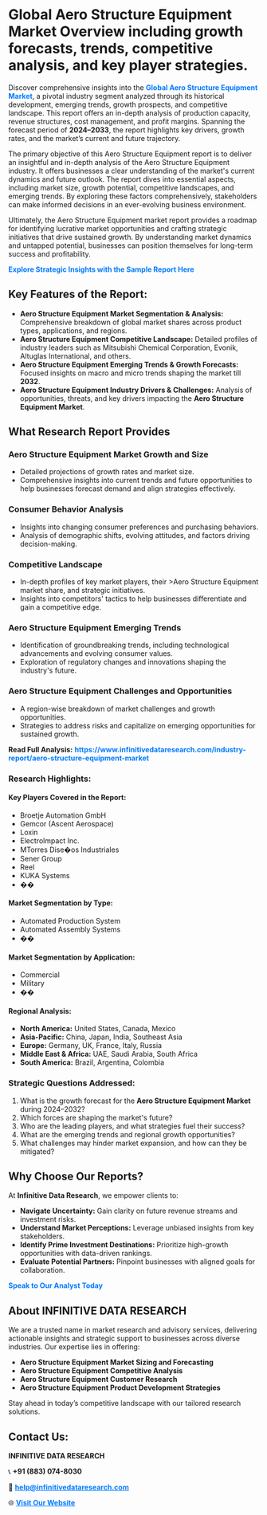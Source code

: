 <h1>Global Aero Structure Equipment Market Overview including growth forecasts, trends, competitive analysis, and key player strategies.</h1>
<p>
Discover comprehensive insights into the 
<a href="https://www.infinitivedataresearch.com/industry-report/aero-structure-equipment-market" rel="dofollow" style="color: #007BFF; text-decoration: none;"><strong>Global Aero Structure Equipment Market</strong></a>, a pivotal industry segment analyzed through its historical development, emerging trends, growth prospects, and competitive landscape. This report offers an in-depth analysis of production capacity, revenue structures, cost management, and profit margins. Spanning the forecast period of <strong>2024–2033</strong>, the report highlights key drivers, growth rates, and the market’s current and future trajectory.
</p>
<p>
The primary objective of this Aero Structure Equipment report is to deliver an insightful and in-depth analysis of the Aero Structure Equipment industry. It offers businesses a clear understanding of the market's current dynamics and future outlook. The report dives into essential aspects, including market size, growth potential, competitive landscapes, and emerging trends. By exploring these factors comprehensively, stakeholders can make informed decisions in an ever-evolving business environment.
</p>
<p>
Ultimately, the Aero Structure Equipment market report provides a roadmap for identifying lucrative market opportunities and crafting strategic initiatives that drive sustained growth. By understanding market dynamics and untapped potential, businesses can position themselves for long-term success and profitability.
</p>
<p>
<a href="https://www.infinitivedataresearch.com/request-sample/reportId=109065" style="color: #007BFF; text-decoration: none;"><strong>Explore Strategic Insights with the Sample Report Here</strong></a>
</p>

<h2>Key Features of the Report:</h2>
<ul>
<li><strong>Aero Structure Equipment Market Segmentation & Analysis:</strong> Comprehensive breakdown of global market shares across product types, applications, and regions.</li>
<li><strong>Aero Structure Equipment Competitive Landscape:</strong> Detailed profiles of industry leaders such as Mitsubishi Chemical Corporation, Evonik, Altuglas International, and others.</li>
<li><strong>Aero Structure Equipment Emerging Trends & Growth Forecasts:</strong> Focused insights on macro and micro trends shaping the market till <strong>2032</strong>.</li>
<li><strong>Aero Structure Equipment Industry Drivers & Challenges:</strong> Analysis of opportunities, threats, and key drivers impacting the <strong>Aero Structure Equipment Market</strong>.</li>
</ul>

<h2>What Research Report Provides</h2>
<h3>Aero Structure Equipment Market Growth and Size</h3>
<ul>
<li>Detailed projections of growth rates and market size.</li>
<li>Comprehensive insights into current trends and future opportunities to help businesses forecast demand and align strategies effectively.</li>
</ul>

<h3>Consumer Behavior Analysis</h3>
<ul>
<li>Insights into changing consumer preferences and purchasing behaviors.</li>
<li>Analysis of demographic shifts, evolving attitudes, and factors driving decision-making.</li>
</ul>

<h3>Competitive Landscape</h3>
<ul>
<li>In-depth profiles of key market players, their >Aero Structure Equipment market share, and strategic initiatives.</li>
<li>Insights into competitors' tactics to help businesses differentiate and gain a competitive edge.</li>
</ul>

<h3>Aero Structure Equipment Emerging Trends</h3>
<ul>
<li>Identification of groundbreaking trends, including technological advancements and evolving consumer values.</li>
<li>Exploration of regulatory changes and innovations shaping the industry's future.</li>
</ul>

<h3>Aero Structure Equipment Challenges and Opportunities</h3>
<ul>
<li>A region-wise breakdown of market challenges and growth opportunities.</li>
<li>Strategies to address risks and capitalize on emerging opportunities for sustained growth.</li>
</ul>
<p><strong>Read Full Analysis:</strong> <a href="https://www.infinitivedataresearch.com/industry-report/aero-structure-equipment-market" rel="dofollow" style="color: #007BFF; text-decoration: none;"><strong>https://www.infinitivedataresearch.com/industry-report/aero-structure-equipment-market</strong></a></p>
<h3>Research Highlights:</h3>
<h4>Key Players Covered in the Report:</h4>
<ul><li>Broetje Automation GmbH</li><li>Gemcor (Ascent Aerospace)</li><li>Loxin</li><li>Electrolmpact Inc.</li><li>MTorres Dise�os Industriales</li><li>Sener Group</li><li>Reel</li><li>KUKA Systems</li><li>��</li></ul>
<h4>Market Segmentation by Type:</h4>
<ul><li>Automated Production System</li><li>Automated Assembly Systems</li><li>��</li></ul>
<h4>Market Segmentation by Application:</h4>
<ul><li>Commercial</li><li>Military</li><li>��</li></ul>

<h4>Regional Analysis:</h4>
<ul>
<li><strong>North America:</strong> United States, Canada, Mexico</li>
<li><strong>Asia-Pacific:</strong> China, Japan, India, Southeast Asia</li>
<li><strong>Europe:</strong> Germany, UK, France, Italy, Russia</li>
<li><strong>Middle East & Africa:</strong> UAE, Saudi Arabia, South Africa</li>
<li><strong>South America:</strong> Brazil, Argentina, Colombia</li>
</ul>

<h3>Strategic Questions Addressed:</h3>
<ol>
<li>What is the growth forecast for the <strong>Aero Structure Equipment Market</strong> during 2024–2032?</li>
<li>Which forces are shaping the market's future?</li>
<li>Who are the leading players, and what strategies fuel their success?</li>
<li>What are the emerging trends and regional growth opportunities?</li>
<li>What challenges may hinder market expansion, and how can they be mitigated?</li>
</ol>

<h2>Why Choose Our Reports?</h2>
<p>At <strong>Infinitive Data Research</strong>, we empower clients to:</p>
<ul>
<li><strong>Navigate Uncertainty:</strong> Gain clarity on future revenue streams and investment risks.</li>
<li><strong>Understand Market Perceptions:</strong> Leverage unbiased insights from key stakeholders.</li>
<li><strong>Identify Prime Investment Destinations:</strong> Prioritize high-growth opportunities with data-driven rankings.</li>
<li><strong>Evaluate Potential Partners:</strong> Pinpoint businesses with aligned goals for collaboration.</li>
</ul>
<p><a href="https://www.infinitivedataresearch.com/industry-report/aero-structure-equipment-market" rel="dofollow" style="color: #007BFF; text-decoration: none;"><strong>Speak to Our Analyst Today</strong></a></p>

<h2>About INFINITIVE DATA RESEARCH</h2>
<p>We are a trusted name in market research and advisory services, delivering actionable insights and strategic support to businesses across diverse industries. Our expertise lies in offering:</p>
<ul>
<li><strong>Aero Structure Equipment Market Sizing and Forecasting</strong></li>
<li><strong>Aero Structure Equipment Competitive Analysis</strong></li>
<li><strong>Aero Structure Equipment Customer Research</strong></li>
<li><strong>Aero Structure Equipment Product Development Strategies</strong></li>
</ul>
<p>Stay ahead in today’s competitive landscape with our tailored research solutions.</p>

<h2>Contact Us:</h2>
<p><strong>INFINITIVE DATA RESEARCH</strong></p>
<p>📞 <strong>+91 (883) 074-8030</strong></p>
<p>📧 <strong><a href="mailto:help@infinitivedataresearch.com" style="color: #007BFF;">help@infinitivedataresearch.com</a></strong></p>
<p>🌐 <strong><a href="https://www.infinitivedataresearch.com" rel="dofollow" style="color: #007BFF;">Visit Our Website</a></strong></p>